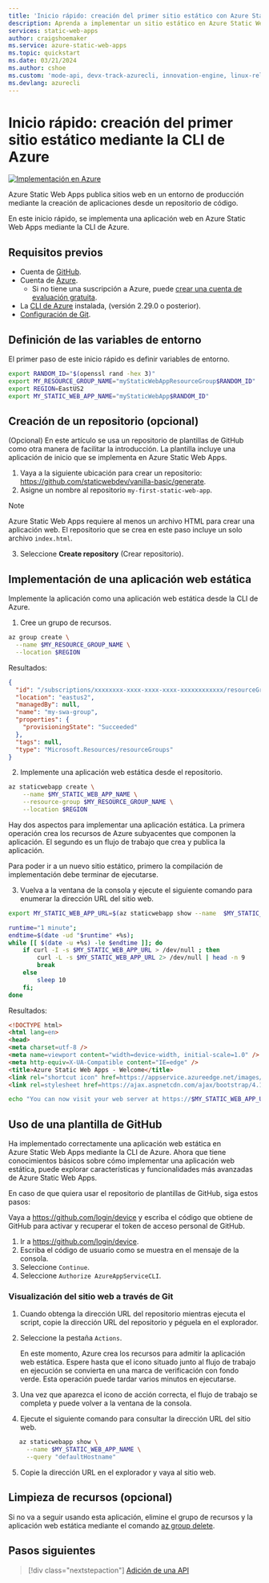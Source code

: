 ```yaml
---
title: 'Inicio rápido: creación del primer sitio estático con Azure Static Web Apps mediante la CLI'
description: Aprenda a implementar un sitio estático en Azure Static Web Apps con la CLI de Azure.
services: static-web-apps
author: craigshoemaker
ms.service: azure-static-web-apps
ms.topic: quickstart
ms.date: 03/21/2024
ms.author: cshoe
ms.custom: 'mode-api, devx-track-azurecli, innovation-engine, linux-related-content'
ms.devlang: azurecli
---
```


# Inicio rápido: creación del primer sitio estático mediante la CLI de Azure

[![Implementación en Azure](https://aka.ms/deploytoazurebutton)](https://go.microsoft.com/fwlink/?linkid=2286315)

Azure Static Web Apps publica sitios web en un entorno de producción mediante la creación de aplicaciones desde un repositorio de código.

En este inicio rápido, se implementa una aplicación web en Azure Static Web Apps mediante la CLI de Azure.

## Requisitos previos

- Cuenta de [GitHub](https://github.com).
- Cuenta de [Azure](https://portal.azure.com).
  - Si no tiene una suscripción a Azure, puede [crear una cuenta de evaluación gratuita](https://azure.microsoft.com/free).
- La [CLI de Azure](/cli/azure/install-azure-cli) instalada, (versión 2.29.0 o posterior).
- [Configuración de Git](https://www.git-scm.com/downloads). 

## Definición de las variables de entorno

El primer paso de este inicio rápido es definir variables de entorno.

```bash
export RANDOM_ID="$(openssl rand -hex 3)"
export MY_RESOURCE_GROUP_NAME="myStaticWebAppResourceGroup$RANDOM_ID"
export REGION=EastUS2
export MY_STATIC_WEB_APP_NAME="myStaticWebApp$RANDOM_ID"
```

## Creación de un repositorio (opcional)

(Opcional) En este artículo se usa un repositorio de plantillas de GitHub como otra manera de facilitar la introducción. La plantilla incluye una aplicación de inicio que se implementa en Azure Static Web Apps.

1. Vaya a la siguiente ubicación para crear un repositorio: https://github.com/staticwebdev/vanilla-basic/generate.
2. Asigne un nombre al repositorio `my-first-static-web-app`.

> [!NOTE]
> Azure Static Web Apps requiere al menos un archivo HTML para crear una aplicación web. El repositorio que se crea en este paso incluye un solo archivo `index.html`.

3. Seleccione **Create repository** (Crear repositorio).

## Implementación de una aplicación web estática

Implemente la aplicación como una aplicación web estática desde la CLI de Azure.

1. Cree un grupo de recursos.

```bash
az group create \
  --name $MY_RESOURCE_GROUP_NAME \
  --location $REGION
```

Resultados:
<!-- expected_similarity=0.3 -->
```json
{
  "id": "/subscriptions/xxxxxxxx-xxxx-xxxx-xxxx-xxxxxxxxxxxx/resourceGroups/my-swa-group",
  "location": "eastus2",
  "managedBy": null,
  "name": "my-swa-group",
  "properties": {
    "provisioningState": "Succeeded"
  },
  "tags": null,
  "type": "Microsoft.Resources/resourceGroups"
}
```

2. Implemente una aplicación web estática desde el repositorio.

```bash
az staticwebapp create \
    --name $MY_STATIC_WEB_APP_NAME \
    --resource-group $MY_RESOURCE_GROUP_NAME \
    --location $REGION 
```

Hay dos aspectos para implementar una aplicación estática. La primera operación crea los recursos de Azure subyacentes que componen la aplicación. El segundo es un flujo de trabajo que crea y publica la aplicación.

Para poder ir a un nuevo sitio estático, primero la compilación de implementación debe terminar de ejecutarse.

3. Vuelva a la ventana de la consola y ejecute el siguiente comando para enumerar la dirección URL del sitio web.

```bash
export MY_STATIC_WEB_APP_URL=$(az staticwebapp show --name  $MY_STATIC_WEB_APP_NAME --resource-group $MY_RESOURCE_GROUP_NAME --query "defaultHostname" -o tsv)
```

```bash
runtime="1 minute";
endtime=$(date -ud "$runtime" +%s);
while [[ $(date -u +%s) -le $endtime ]]; do
    if curl -I -s $MY_STATIC_WEB_APP_URL > /dev/null ; then 
        curl -L -s $MY_STATIC_WEB_APP_URL 2> /dev/null | head -n 9
        break
    else 
        sleep 10
    fi;
done
```

Resultados:
<!-- expected_similarity=0.3 -->
```HTML
<!DOCTYPE html>
<html lang=en>
<head>
<meta charset=utf-8 />
<meta name=viewport content="width=device-width, initial-scale=1.0" />
<meta http-equiv=X-UA-Compatible content="IE=edge" />
<title>Azure Static Web Apps - Welcome</title>
<link rel="shortcut icon" href=https://appservice.azureedge.net/images/static-apps/v3/favicon.svg type=image/x-icon />
<link rel=stylesheet href=https://ajax.aspnetcdn.com/ajax/bootstrap/4.1.1/css/bootstrap.min.css crossorigin=anonymous />
```

```bash
echo "You can now visit your web server at https://$MY_STATIC_WEB_APP_URL"
```

## Uso de una plantilla de GitHub

Ha implementado correctamente una aplicación web estática en Azure Static Web Apps mediante la CLI de Azure. Ahora que tiene conocimientos básicos sobre cómo implementar una aplicación web estática, puede explorar características y funcionalidades más avanzadas de Azure Static Web Apps.

En caso de que quiera usar el repositorio de plantillas de GitHub, siga estos pasos:

Vaya a https://github.com/login/device y escriba el código que obtiene de GitHub para activar y recuperar el token de acceso personal de GitHub.

1. Ir a https://github.com/login/device.
2. Escriba el código de usuario como se muestra en el mensaje de la consola.
3. Seleccione `Continue`.
4. Seleccione `Authorize AzureAppServiceCLI`.

### Visualización del sitio web a través de Git

1. Cuando obtenga la dirección URL del repositorio mientras ejecuta el script, copie la dirección URL del repositorio y péguela en el explorador.
2. Seleccione la pestaña `Actions`.

   En este momento, Azure crea los recursos para admitir la aplicación web estática. Espere hasta que el icono situado junto al flujo de trabajo en ejecución se convierta en una marca de verificación con fondo verde. Esta operación puede tardar varios minutos en ejecutarse.

3. Una vez que aparezca el icono de acción correcta, el flujo de trabajo se completa y puede volver a la ventana de la consola.
4. Ejecute el siguiente comando para consultar la dirección URL del sitio web.
```bash
   az staticwebapp show \
     --name $MY_STATIC_WEB_APP_NAME \
     --query "defaultHostname"
```
5. Copie la dirección URL en el explorador y vaya al sitio web.

## Limpieza de recursos (opcional)

Si no va a seguir usando esta aplicación, elimine el grupo de recursos y la aplicación web estática mediante el comando [az group delete](/cli/azure/group#az-group-delete).

## Pasos siguientes

> [!div class="nextstepaction"]
> [Adición de una API](add-api.md)
